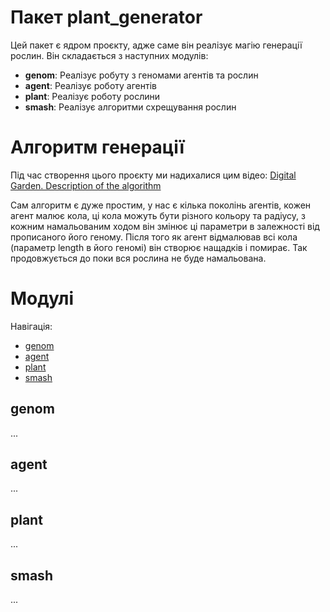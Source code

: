 # Пакет plant_generator

Цей пакет є ядром проєкту, адже саме він реалізує магію генерації рослин.
Він складається з наступних модулів: 
- **genom**: Реалізує робуту з геномами агентів та рослин
- **agent**: Реалізує роботу агентів
- **plant**: Реалізує роботу рослини
- **smash**: Реалізує алгоритми схрещування рослин

# Алгоритм генерації

Під час створення цього проєкту ми надихалися цим відео: [Digital Garden. Description of the algorithm](https://www.youtube.com/watch?v=xw1AZLiNjB8&ab_channel=SimulifeHub)

Сам алгоритм є дуже простим, у нас є кілька поколінь агентів, кожен агент малює кола,
ці кола можуть бути різного кольору та радіусу, з кожним намальованим ходом він змінює ці параметри
в залежності від прописаного його геному. Після того як агент відмалював всі кола (параметр length в його геномі) 
він створює нащадків і помирає. Так продовжується до поки вся рослина не буде намальована.

# Модулі

Навігація:
- [genom](#genom)
- [agent](#agent)
- [plant](#plant)
- [smash](#smash)

## genom
...

## agent
...

## plant
...

## smash
...



